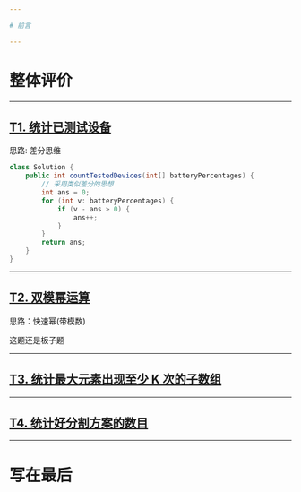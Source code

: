 ```yaml
---

# 前言

---
```


# 整体评价


---
## [T1. 统计已测试设备](https://leetcode.cn/contest/weekly-contest-375/problems/count-tested-devices-after-test-operations/)

思路: 差分思维

```java
class Solution {
    public int countTestedDevices(int[] batteryPercentages) {
        // 采用类似差分的思想
        int ans = 0;
        for (int v: batteryPercentages) {
            if (v - ans > 0) {
                ans++;
            }
        }
        return ans;
    }
}
```

---
## [T2. 双模幂运算](https://leetcode.cn/contest/weekly-contest-375/problems/double-modular-exponentiation/)

思路：快速幂(带模数)

这题还是板子题





---
## [T3. 统计最大元素出现至少 K 次的子数组](https://leetcode.cn/contest/weekly-contest-375/problems/count-subarrays-where-max-element-appears-at-least-k-times/)


---
## [T4. 统计好分割方案的数目](https://leetcode.cn/contest/weekly-contest-375/problems/count-the-number-of-good-partitions/)



---
# 写在最后

